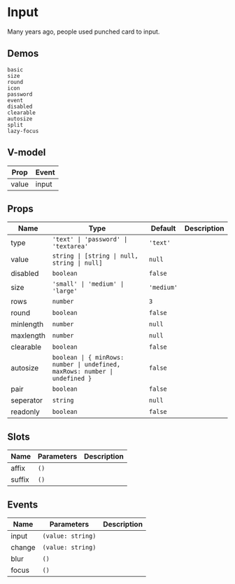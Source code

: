 # Input
Many years ago, people used punched card to input.
## Demos
```demo
basic
size
round
icon
password
event
disabled
clearable
autosize
split
lazy-focus
```
## V-model
|Prop|Event|
|-|-|
|value|input|

## Props
|Name|Type|Default|Description|
|-|-|-|-|
|type|`'text' \| 'password' \| 'textarea'`|`'text'`||
|value|`string \| [string \| null, string \| null]`|`null`||
|disabled|`boolean`|`false`||
|size|`'small' \| 'medium' \| 'large'`|`'medium'`||
|rows|`number`|`3`||
|round|`boolean`|`false`||
|minlength|`number`|`null`||
|maxlength|`number`|`null`||
|clearable|`boolean`|`false`||
|autosize|`boolean \| { minRows: number \| undefined, maxRows: number \| undefined }`|`false`||
|pair|`boolean`|`false`||
|seperator|`string`|`null`||
|readonly|`boolean`|`false`||

## Slots
|Name|Parameters|Description|
|-|-|-|
|affix|`()`||
|suffix|`()`||

## Events
|Name|Parameters|Description|
|-|-|-|
|input|`(value: string)`||
|change|`(value: string)`||
|blur|`()`||
|focus|`()`||

